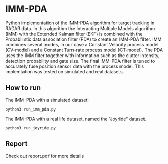 # IMM-PDA
Python implementation of the IMM-PDA algorithm for target tracking in RADAR data. In this algorithm the Interacting Multiple Models algorithm (IMM) with the Extended Kalman filter (EKF) is combined with the Probabilistic data association filter (PDA) to create an IMM-PDA filter. IMM combines several modes, in our case a Constant Velocity process model (CV-model) and a Constant Turn-rate process model (CT-model). The PDA uses the IMM filter together with information such as the clutter intensity, detection probability and gate size. The final IMM-PDA filter is tuned to accurately fuse position sensor data with the process model. This implemtation was tested on simulated and real datasets. 

## How to run

The IMM-PDA with a simulated dataset: 
```
python3 run_imm_pda.py
```
The IMM-PDA with a real life dataset, named the "Joyride" dataset.
```
python3 run_joyride.py
```
## Report
Check out report.pdf for more details
